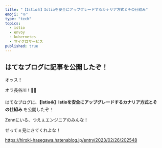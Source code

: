 ```yaml
---
title: "【Istio⛵️】Istioを安全にアップグレードするカナリア方式とその仕組み"
emoji: "⛵️"
type: "tech"
topics:
  - istio
  - envoy
  - kubernetes
  - マイクロサービス
published: true
---
```


## はてなブログに記事を公開したぞ！

オッス！

オラ長谷川！✋🏻

はてなブログに、**【Istio⛵️】Istioを安全にアップグレードするカナリア方式とその仕組み** を公開したぞ！

Zennにいる、つえぇエンジニアのみんな！

ぜってぇ見にきてくれよな！

https://hiroki-hasegawa.hatenablog.jp/entry/2023/02/26/202548
